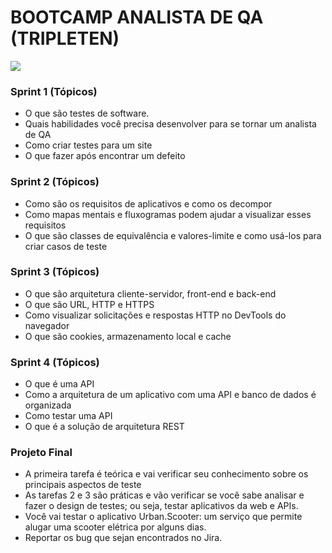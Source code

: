 # BOOTCAMP ANALISTA DE QA (TRIPLETEN)

<img src= "Imagem\testing.jpg">


### Sprint 1  (Tópicos)

- O que são testes de software.
- Quais habilidades você precisa desenvolver para se tornar um analista de QA
- Como criar testes para um site
- O que fazer após encontrar um defeito

### Sprint 2 (Tópicos)

- Como são os requisitos de aplicativos e como os decompor
- Como mapas mentais e fluxogramas podem ajudar a visualizar esses requisitos
- O que são classes de equivalência e valores-limite e como usá-los para criar casos de teste

### Sprint 3 (Tópicos)

- O que são arquitetura cliente-servidor, front-end e back-end
- O que são URL, HTTP e HTTPS
- Como visualizar solicitações e respostas HTTP no DevTools do navegador
- O que são cookies, armazenamento local e cache

### Sprint 4 (Tópicos)

- O que é uma API
- Como a arquitetura de um aplicativo com uma API e banco de dados é organizada
- Como testar uma API
- O que é a solução de arquitetura REST

### Projeto Final

- A primeira tarefa é teórica e vai verificar seu conhecimento sobre os principais aspectos de teste
- As tarefas 2 e 3 são práticas e vão verificar se você sabe analisar e fazer o design de testes; ou seja, testar aplicativos da web e APIs.
- Você vai testar o aplicativo Urban.Scooter: um serviço que permite alugar uma scooter elétrica por alguns dias.
- Reportar os bug que sejan encontrados no Jira.
